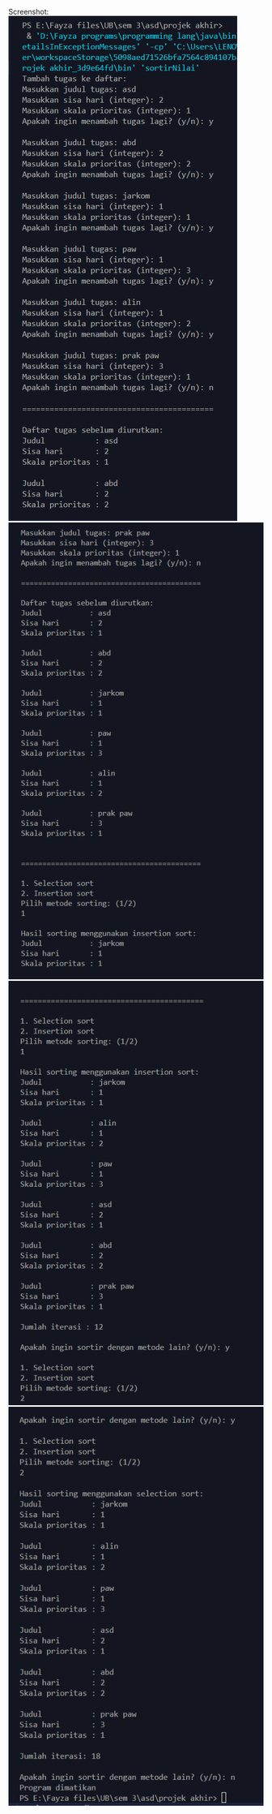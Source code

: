Screenshot: <br>
![ScreenShot](/ss/screenshot_1.png)
![ScreenShot](/ss/screenshot_2.png)
![ScreenShot](/ss/screenshot_3.png)
![ScreenShot](/ss/screenshot_4.png)
